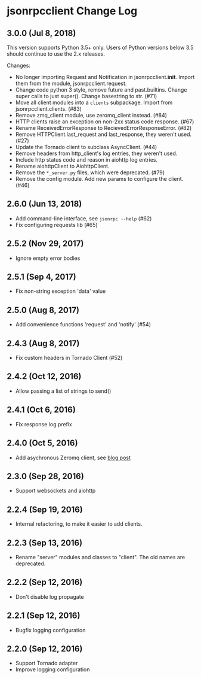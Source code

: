 # jsonrpcclient Change Log

## 3.0.0 (Jul 8, 2018)
This version supports Python 3.5+ only. Users of Python versions below 3.5
should continue to use the 2.x releases.

Changes:

- No longer importing Request and Notification in jsonrpcclient.__init__.
  Import them from the module, jsonrpcclient.request.
- Change code python 3 style, remove future and past.builtins. Change super
  calls to just super(). Change basestring to str. (#71)
- Move all client modules into a `clients` subpackage. Import from
  jsonrpcclient.clients. (#83)
- Remove zmq_client module, use zeromq_client instead. (#84)
- HTTP clients raise an exception on non-2xx status code response. (#67)
- Rename ReceivedErrorResponse to RecievedErrorResponseError. (#82)
- Remove HTTPClient.last_request and last_response, they weren't used. (#27)
- Update the Tornado client to subclass AsyncClient. (#44)
- Remove headers from http_client's log entries, they weren't used.
- Include http status code and reason in aiohttp log entries.
- Rename aiohttpClient to AiohttpClient.
- Remove the `*_server.py` files, which were deprecated. (#79)
- Remove the config module. Add new params to configure the client. (#46)

## 2.6.0 (Jun 13, 2018)
- Add command-line interface, see `jsonrpc --help` (#62)
- Fix configuring requests lib (#65)

## 2.5.2 (Nov 29, 2017)
- Ignore empty error bodies

## 2.5.1 (Sep 4, 2017)
- Fix non-string exception 'data' value

## 2.5.0 (Aug 8, 2017)
- Add convenience functions 'request' and 'notify' (#54)

## 2.4.3 (Aug 8, 2017)
- Fix custom headers in Tornado Client (#52)

## 2.4.2 (Oct 12, 2016)
- Allow passing a list of strings to send()

## 2.4.1 (Oct 6, 2016)
- Fix response log prefix

## 2.4.0 (Oct 5, 2016)
- Add asychronous Zeromq client, see [blog post](https://bcb.github.io/jsonrpc/zeromq-async)

## 2.3.0 (Sep 28, 2016)
- Support websockets and aiohttp

## 2.2.4 (Sep 19, 2016)
- Internal refactoring, to make it easier to add clients.

## 2.2.3 (Sep 13, 2016)
- Rename "server" modules and classes to "client". The old names are
  deprecated.

## 2.2.2 (Sep 12, 2016)
- Don't disable log propagate

## 2.2.1 (Sep 12, 2016)
- Bugfix logging configuration

## 2.2.0 (Sep 12, 2016)
- Support Tornado adapter
- Improve logging configuration
